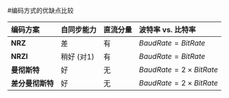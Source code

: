 #编码方式的优缺点比较 

| 编码方案       | 自同步能力   | 直流分量 | 波特率 vs. 比特率                   |
| :--------- | :------ | :--- | :---------------------------- |
| **NRZ**    | 差       | 有    | $BaudRate = BitRate$          |
| **NRZI**   | 稍好 (对1) | 有    | $BaudRate = BitRate$          |
| **曼彻斯特**   | 好       | 无    | $BaudRate = 2 \times BitRate$ |
| **差分曼彻斯特** | 好       | 无    | $BaudRate = 2 \times BitRate$ |
